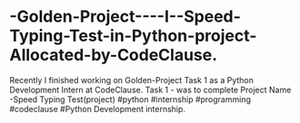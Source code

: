 # -Golden-Project----I--Speed-Typing-Test-in-Python-project-Allocated-by-CodeClause.
Recently I finished working on Golden-Project Task 1 as a Python Development Intern at CodeClause. Task 1 - was to complete  Project Name -Speed Typing Test(project) #python #internship #programming #codeclause #Python Development internship.
